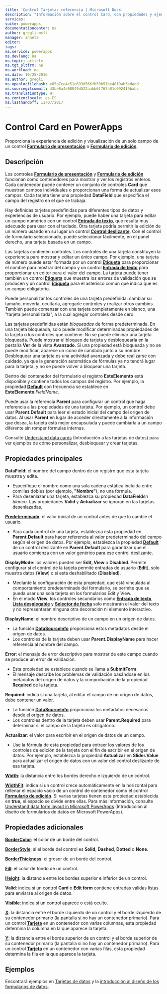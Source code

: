 ```yaml
---
title: 'Control Tarjeta: referencia | Microsoft Docs'
description: "Información sobre el control Card, con propiedades y ejemplos"
services: 
suite: powerapps
documentationcenter: na
author: gregli-msft
manager: anneta
editor: 
tags: 
ms.service: powerapps
ms.devlang: na
ms.topic: article
ms.tgt_pltfrm: na
ms.workload: na
ms.date: 10/25/2016
ms.author: gregli
ms.openlocfilehash: e85b7ce4c51e693d566fb50b51be48f9ab3edadd
ms.sourcegitcommit: 43be6a4e08849d522aabb6f767a81c092419babc
ms.translationtype: HT
ms.contentlocale: es-ES
ms.lasthandoff: 11/07/2017
---
```

# <a name="card-control-in-powerapps"></a>Control Card en PowerApps
Proporciona la experiencia de edición y visualización de un solo campo de un control **[Formulario de presentación](control-form-detail.md)** o **[Formulario de edición](control-form-detail.md)**.

## <a name="description"></a>Descripción
Los controles **[Formulario de presentación](control-form-detail.md)** y **[Formulario de edición](control-form-detail.md)** funcionan como contenedores para mostrar y ver los registros enteros. Cada contenedor puede contener un conjunto de controles **Card** que muestran campos individuales o proporcionan una forma de actualizar esos campos. Cada tarjeta tiene una propiedad **DataField** que especifica el campo del registro en el que se trabaja.  

Hay definidas tarjetas predefinidas para diferentes tipos de datos y experiencias de usuario.  Por ejemplo, puede haber una tarjeta para editar un campo numérico con un control **[Entrada de texto](control-text-input.md)**, que resulta muy adecuado para usar con el teclado. Otra tarjeta podría permitir la edición de un número usando en su lugar un control **[Control deslizante](control-slider.md)**. Con el control de formulario seleccionado, puede seleccionar fácilmente, en el panel derecho, una tarjeta basada en un campo.

Las tarjetas contienen controles. Los controles de una tarjeta constituyen la experiencia para mostrar y editar un único campo. Por ejemplo, una tarjeta de número puede estar formada por un control **[Etiqueta](control-text-box.md)** para proporcionar el nombre para mostrar del campo y un control **[Entrada de texto](control-text-input.md)** para proporcionar un editor para el valor del campo. La tarjeta puede tener también un control **[Etiqueta](control-text-box.md)** que muestra los errores de validación que se producen y un control **[Etiqueta](control-text-box.md)** para el asterisco común que indica que es un campo obligatorio.

Puede personalizar los controles de una tarjeta predefinida: cambiar su tamaño, moverla, ocultarla, agregarle controles y realizar otros cambios. También puede comenzar con una tarjeta completamente en blanco, una "tarjeta personalizada", a la cual agregar controles desde cero.

Las tarjetas predefinidas están *bloqueadas* de forma predeterminada. En una tarjeta bloqueada, solo puede modificar determinadas propiedades de la tarjeta o los controles que contiene. No se puede eliminar una tarjeta bloqueada. Puede mostrar el bloqueo de tarjeta y desbloquearla en la pestaña **Ver** de la vista **Avanzado**. Si una propiedad está bloqueada y no se puede modificar, aparece un icono de candado junto a su nombre. Desbloquear una tarjeta es una actividad avanzada y debe realizarse con cuidado, ya que la generación automática de fórmulas ya no tendrá lugar para la tarjeta, y no se puede volver a bloquear una tarjeta.

Dentro del contenedor del formulario el registro **EsteElemento** está disponible y contiene todos los campos del registro.  Por ejemplo, la propiedad **[Default](properties-core.md)** con frecuencia se establece en **EsteElemento**.*FieldName*.

Puede usar la referencia **Parent** para configurar un control que haga referencia a las propiedades de una tarjeta.  Por ejemplo, un control debe usar **Parent.Default** para leer el estado inicial del campo del origen de datos. Al usar **Parent** en lugar de acceder directamente a la información que desea, la tarjeta está mejor encapsulada y puede cambiarla a un campo diferente sin romper fórmulas internas.

Consulte [Understand data cards](../working-with-cards.md) (Introducción a las tarjetas de datos) para ver ejemplos de cómo personalizar, desbloquear y crear tarjetas.

## <a name="key-properties"></a>Propiedades principales
**DataField**: el nombre del campo dentro de un registro que esta tarjeta muestra y edita.

* Especifique el nombre como una sola cadena estática incluida entre comillas dobles (por ejemplo, **"Nombre"**), no una fórmula.
* Para desenlazar una tarjeta, establezca su propiedad **DataField***en blanco*. Las propiedades **Valid** y **Actualizar** se ignoran en las tarjetas desenlazadas.

**[Predeterminado](properties-core.md)**: el valor inicial de un control antes de que lo cambie el usuario.

* Para cada control de una tarjeta, establezca esta propiedad en **Parent.Default** para hacer referencia al valor predeterminado del campo según el origen de datos. Por ejemplo, establezca la propiedad **[Default](properties-core.md)** de un control deslizante en **Parent.Default** para garantizar que el usuario comienza con un valor genérico para ese control deslizante.

**DisplayMode**: los valores pueden ser **Edit, View** o **Disabled**. Permite configurar si el control de la tarjeta permite entradas de usuario (**Edit**), solo muestra datos (**View**) o si está deshabilitado (**Disabled**).  

* Mediante la configuración de esta propiedad, que está vinculada al comportamiento predeterminado del formulario, se permite que se pueda usar una sola tarjeta en los formularios Edit y View.
* En el modo **View**, los controles secundarios como **[Entrada de texto](control-text-input.md)**, **[Lista desplegable](control-drop-down.md)** y **[Selector de fecha](control-date-picker.md)** solo mostrarán el valor del texto y no representarán ninguna otra decoración ni elemento interactivo.

**DisplayName**: el nombre descriptivo de un campo en un origen de datos.

* La función  **[DataSourceInfo](../functions/function-datasourceinfo.md)**  proporciona estos metadatos desde el origen de datos.
* Los controles de la tarjeta deben usar **Parent.DisplayName** para hacer referencia al nombre del campo.

**Error**: el mensaje de error descriptivo para mostrar de este campo cuando se produce un error de validación.

* Esta propiedad se establece cuando se llama a **SubmitForm**.  
* El mensaje describe los problemas de validación basándose en los metadatos del origen de datos y la comprobación de la propiedad **Required** de la tarjeta.

**Required**: indica si una tarjeta, al editar el campo de un origen de datos, debe contener un valor.

* La función  **[DataSourceInfo](../functions/function-datasourceinfo.md)** proporciona los metadatos necesarios desde el origen de datos.
* Los controles dentro de la tarjeta deben usar **Parent.Required** para determinar si el campo de la tarjeta es obligatorio.

**Actualizar**: el valor para escribir en el origen de datos de un campo.

* Use la fórmula de esta propiedad para extraer los valores de los controles de edición de la tarjeta con el fin de escribir en el origen de datos. Por ejemplo, establezca la propiedad **Actualizar** en **Slider.Value** para actualizar el origen de datos con un valor del control deslizante de esa tarjeta.

**[Width](properties-size-location.md)**: la distancia entre los bordes derecho e izquierdo de un control.

**[WidthFit](properties-size-location.md)**: indica si un control crece automáticamente en la horizontal para rellenar el espacio vacío de un control de contenedor como el control **[Formulario de edición](control-form-detail.md)**. Si varias tarjetas tienen esta propiedad establecida en **true**, el espacio se divide entre ellas. Para más información, consulte [Understand data form layout in Microsoft PowerApps](../working-with-form-layout.md) (Introducción al diseño de formularios de datos en Microsoft PowerApps).

## <a name="additional-properties"></a>Propiedades adicionales
**[BorderColor](properties-color-border.md)**: el color de un borde del control.

**[BorderStyle](properties-color-border.md)**: si el borde del control es **Solid**, **Dashed**, **Dotted** o **None**.

**[BorderThickness](properties-color-border.md)**: el grosor de un borde del control.

**[Fill](properties-color-border.md)**: el color de fondo de un control.

**[Height](properties-size-location.md)**: la distancia entre los bordes superior e inferior de un control.

**Valid**: indica si un control **Card** o **[Edit form](control-form-detail.md)** contiene entradas válidas listas para enviarse al origen de datos.

**[Visible](properties-core.md)**: indica si un control aparece o está oculto.

**[X](properties-size-location.md)**: la distancia entre el borde izquierdo de un control y el borde izquierdo de su contenedor primario (la pantalla si no hay un contenedor primario). Para un control **[Tarjeta](control-card.md)** en un contenedor con varias columnas, esta propiedad determina la columna en la que aparece la tarjeta.

**[Y](properties-size-location.md)**: la distancia entre el borde superior de un control y el borde superior de su contenedor primario (la pantalla si no hay un contenedor primario). Para un control **[Tarjeta](control-card.md)** en un contenedor con varias filas, esta propiedad determina la fila en la que aparece la tarjeta.

## <a name="examples"></a>Ejemplos
Encontrará ejemplos en [Tarjetas de datos](../working-with-cards.md) y la [introducción al diseño de los formularios de datos](../working-with-form-layout.md).

